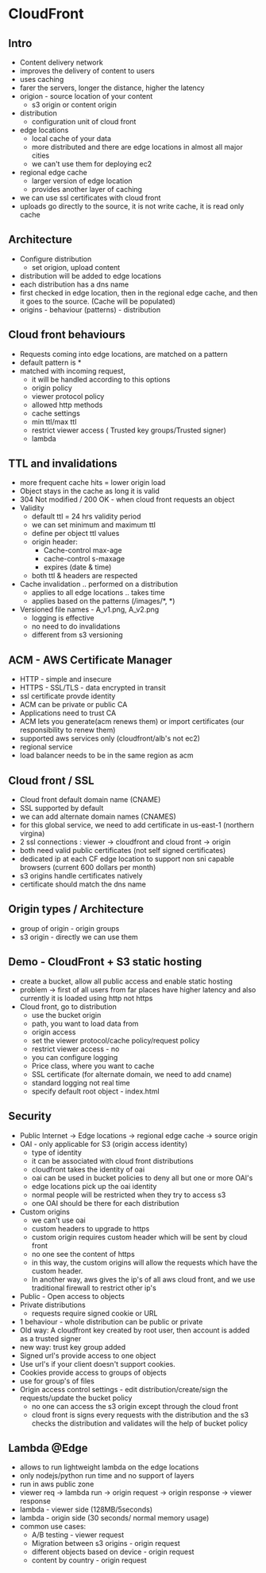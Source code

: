 
# CloudFront

## Intro

- Content delivery network
- improves the delivery of content to users
- uses caching
- farer the servers, longer the distance, higher the latency
- origion - source location of your content
    - s3 origin or content origin
- distribution
    - configuration unit of cloud front
- edge locations
    - local cache of your data
    - more distributed and there are edge locations in almost all major cities
    - we can't use them for deploying ec2
- regional edge cache
    - larger version of edge location
    - provides another layer of caching
- we can use ssl certificates with cloud front
- uploads go directly to the source, it is not write cache, it is read only cache

## Architecture

- Configure distribution
    - set origion, upload content
- distribution will be added to edge locations
- each distribution has a dns name
- first checked in edge location, then in the regional edge cache, and then it goes to the source. (Cache will be populated)
- origins - behaviour (patterns) - distribution

## Cloud front behaviours

- Requests coming into edge locations, are matched on a pattern
- default pattern is *
- matched with incoming request, 
    - it will be handled according to this options
    - origin policy
    - viewer protocol policy
    - allowed http methods
    - cache settings
    - min ttl/max ttl
    - restrict viewer access ( Trusted key groups/Trusted signer)
    - lambda

## TTL and invalidations

- more frequent cache hits = lower origin load
- Object stays in the cache as long it is valid
- 304 Not modified / 200 OK - when cloud front requests an object
- Validity
    - default ttl = 24 hrs validity period
    - we can set minimum and maximum ttl
    - define per object ttl values
    - origin header:
        - Cache-control max-age
        - cache-control s-maxage
        - expires (date & time)
    - both ttl & headers are respected
- Cache invalidation .. performed on a distribution
    - applies to all edge locations .. takes time
    - applies based on the patterns (/images/*, *)
- Versioned file names - A_v1.png, A_v2.png
    - logging is effective
    - no need to do invalidations
    - different from s3 versioning

## ACM - AWS Certificate Manager

- HTTP - simple and insecure
- HTTPS - SSL/TLS - data encrypted in transit
- ssl certificate provde identity
- ACM can be private or public CA
- Applications need to trust CA
- ACM lets you generate(acm renews them) or import certificates (our responsibility to renew them)
- supported aws services only (cloudfront/alb's not ec2)
- regional service
- load balancer needs to be in the same region as acm

## Cloud front / SSL

- Cloud front default domain name (CNAME)
- SSL supported by default
- we can add alternate domain names (CNAMES)
- for this global service, we need to add certificate in us-east-1 (northern virgina)
- 2 ssl connections : viewer -> cloudfront and cloud front -> origin
- both need valid public certificates (not self signed certificates)
- dedicated ip at each CF edge location to support non sni capable browsers (current 600 dollars per month)
- s3 origins handle certificates natively
- certificate should match the dns name

## Origin types / Architecture

- group of origin - origin groups
- s3 origin - directly we can use them

## Demo - CloudFront + S3 static hosting

- create a bucket, allow all public access and enable static hosting
- problem -> first of all users from far places have higher latency and also currently it is loaded using http not https
- Cloud front, go to distribution
    - use the bucket origin
    - path, you want to load data from
    - origin access
    - set the viewer protocol/cache policy/request policy
    - restrict viewer access - no
    - you can configure logging
    - Price class, where you want to cache
    - SSL certificate (for alternate domain, we need to add cname)
    - standard logging not real time
    - specify default root object - index.html

## Security

- Public Internet -> Edge locations -> regional edge cache -> source origin
- OAI - only applicable for S3 (origin access identity)
    - type of identity
    - it can be associated with cloud front distributions
    - cloudfront takes the identity of oai
    - oai can be used in bucket policies to deny all but one or more OAI's
    - edge locations pick up the oai identity
    - normal people will be restricted when they try to access s3
    - one OAI should be there for each distribution
- Custom origins
    - we can't use oai
    - custom headers to upgrade to https
    - custom origin requires custom header which will be sent by cloud front
    - no one see the content of https
    - in this way, the custom origins will allow the requests which have the custom header.
    - In another way, aws gives the ip's of all aws cloud front, and we use traditional firewall to restrict other ip's
- Public - Open access to objects
- Private distributions
    - requests require signed cookie or URL
- 1 behaviour - whole distribution can be public or private
- Old way: A cloudfront key created by root user, then account is added as a trusted signer
- new way: trust key group added
- Signed url's provide access to one object
- Use url's if your client doesn't support cookies.
- Cookies provide access to groups of objects
- use for group's of files
- Origin access control settings - edit distribution/create/sign the requests/update the bucket policy
    - no one can access the s3 origin except through the cloud front
    - cloud front is signs every requests with the distribution and the s3 checks the distribution and validates will the help of bucket policy

## Lambda @Edge

- allows to run lightweight lambda on the edge locations
- only nodejs/python run time and no support of layers
- run in aws public zone
- viewer req -> lambda run -> origin request -> origin response -> viewer response
- lambda - viewer side (128MB/5seconds)
- lambda - origin side (30 seconds/ normal memory usage)
- common use cases:
    - A/B testing - viewer request
    - Migration between s3 origins - origin request
    - different objects based on device - origin request
    - content by country - origin request
